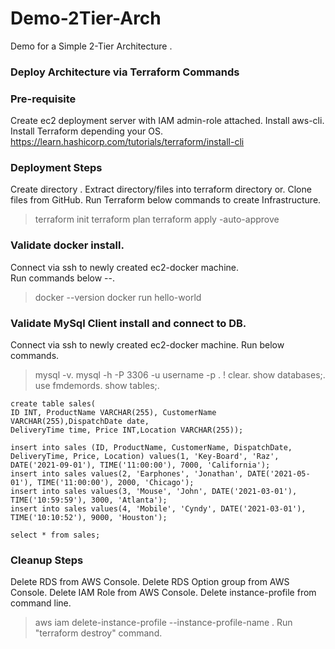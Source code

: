 # Demo-2Tier-Arch
Demo for a Simple 2-Tier Architecture .

### Deploy Architecture via Terraform Commands
### Pre-requisite
Create ec2 deployment server with IAM admin-role attached.
Install aws-cli.
Install Terraform depending your OS.
https://learn.hashicorp.com/tutorials/terraform/install-cli


### Deployment Steps
Create directory <terraform>.
Extract directory/files into terraform directory or.
Clone files from GitHub.
Run Terraform below commands to create Infrastructure.
> terraform init
> terraform plan
> terraform apply -auto-approve

### Validate docker install.
Connect via ssh to newly created ec2-docker machine.\
Run commands below --.
> docker --version
> docker run hello-world

### Validate MySql Client install and connect to DB.
Connect via ssh to newly created ec2-docker machine.
Run below commands.
> mysql -v.
> mysql -h <db-endpoint> -P 3306 -u username -p <manuallyentry>.
> \! clear.
> show databases;.
> use fmdemords.
> show tables;.

    create table sales(
    ID INT, ProductName VARCHAR(255), CustomerName VARCHAR(255),DispatchDate date,
    DeliveryTime time, Price INT,Location VARCHAR(255));

    insert into sales (ID, ProductName, CustomerName, DispatchDate, DeliveryTime, Price, Location) values(1, 'Key-Board', 'Raz', DATE('2021-09-01'), TIME('11:00:00'), 7000, 'California');
    insert into sales values(2, 'Earphones', 'Jonathan', DATE('2021-05-01'), TIME('11:00:00'), 2000, 'Chicago');
    insert into sales values(3, 'Mouse', 'John', DATE('2021-03-01'), TIME('10:59:59'), 3000, 'Atlanta');
    insert into sales values(4, 'Mobile', 'Cyndy', DATE('2021-03-01'), TIME('10:10:52'), 9000, 'Houston');

    select * from sales;


### Cleanup Steps
Delete RDS from AWS Console.
Delete RDS Option group from AWS Console.
Delete IAM Role from AWS Console.
Delete instance-profile from command line.
> aws iam delete-instance-profile --instance-profile-name <instance-profile-name>.
Run "terraform destroy"  command.
